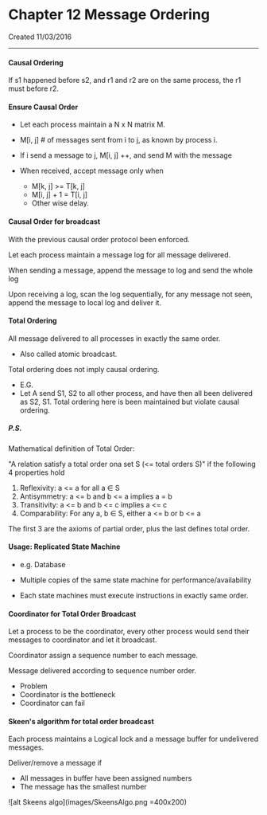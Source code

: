 # Chapter 12 Message Ordering
Created 11/03/2016

---

#### Causal Ordering

If s1 happened before s2, and r1 and r2 are on the same process, the r1 must before r2.


#### Ensure Causal Order

- Let each process maintain a N x N matrix M.



- M[i, j] # of messages sent from i to j, as known by process i.



- If i send a message to j, M[i, j] ++, and send M with the message



- When received, accept message only when
	- M[k, j] 		>= T[k, j]
	- M[i, j] + 1 	 = T[i, j]
	- Other wise delay.
	
	
#### Causal Order for broadcast

With the previous causal order protocol been enforced.

Let each process maintain a message log for all message delivered.

When sending a message, append the message to log and send the whole log

Upon receiving a log, scan the log sequentially, for any message not seen, append the message to local log and deliver it.

#### Total Ordering
All message delivered to all processes in exactly the same order.

 - Also called atomic broadcast.
 
Total ordering does not imply causal ordering.

 - E.G.
 - Let A send S1, S2 to all other process, and have then all been delivered as S2, S1. Total ordering here is been maintained but violate causal ordering.

##### P.S.
Mathematical definition of Total Order:

"A relation satisfy a total order ona set S (<= total orders S)" if the following 4 properties hold

1. Reflexivity: a <= a for all a ∈ S
2. Antisymmetry: a <= b and b <= a implies a = b
3. Transitivity: a <= b and b <= c implies a <= c
4. Comparability: For any a, b ∈ S, either a <= b or b <= a

The first 3 are the axioms of partial order, plus the last defines total order.
 

#### Usage: Replicated State Machine

- e.g. Database

- Multiple copies of the same state machine for performance/availability

- Each state machines must execute instructions in exactly same order.


#### Coordinator for Total Order Broadcast

Let a process to be the coordinator, every other process would send their messages to coordinator and let it broadcast.

Coordinator assign a sequence number to each message.

Message delivered according to sequence number order.

- Problem
 - Coordinator is the bottleneck
 - Coordinator can fail


#### Skeen's algorithm for total order broadcast

Each process maintains a Logical lock and a message buffer for undelivered messages.

Deliver/remove a message if
 - All messages in buffer have been assigned numbers
 - The message has the smallest number
 
 ![alt Skeens algo](images/SkeensAlgo.png =400x200)

	
	
	
	
	
	
